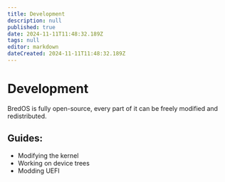 ```yaml
---
title: Development
description: null
published: true
date: 2024-11-11T11:48:32.189Z
tags: null
editor: markdown
dateCreated: 2024-11-11T11:48:32.189Z
---
```


# Development

BredOS is fully open-source, every part of it can be freely modified and redistributed.

## Guides:

- Modifying the kernel
- Working on device trees
- Modding UEFI
